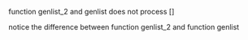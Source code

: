 
function genlist_2 and genlist does not process []

notice the difference between function genlist_2 and function genlist